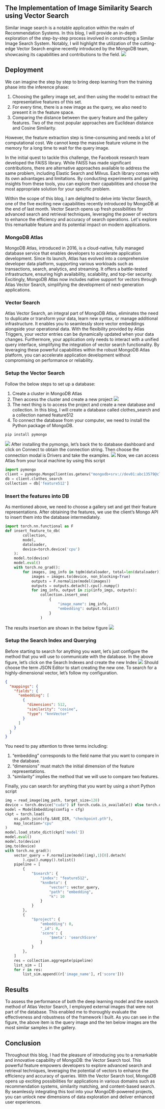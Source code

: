 ## The Implementation of Image Similarity Search using Vector Search
Similar image search is a notable application within the realm of Recommendation Systems. In this blog, I will provide an in-depth exploration of the step-by-step process involved in constructing a Similar Image Search System. Notably, I will highlight the utilization of the cutting-edge Vector Search engine recently introduced by the MongoDB team, showcasing its capabilities and contributions to the field.
![](./resources/demo.gif)

## Deployment

We can imagine the step by step to bring deep learning from the training phase into the inference phase:

1. Choosing the gallery image set, and then using the model to extract the representative features of this set. 
2. For every time, there is a new image as the query, we also need to present it in the feature space.
3. Comparing the distance between the query feature and the gallery features. Two of the most popular approaches are Euclidean distance and Cosine Similarity.

However, the feature extraction step is time-consuming and needs a lot of computational cost. We cannot keep the massive feature volume in the memory for a long time to wait for the query image.

In the initial quest to tackle this challenge, the Facebook research team developed the FAISS library. While FAISS has made significant contributions, there are alternative approaches available to address the same problem, including Elastic Search and Milvus. Each library comes with its own advantages and limitations. By conducting experiments and gaining insights from these tools, you can explore their capabilities and choose the most appropriate solution for your specific problem.

Within the scope of this blog, I am delighted to delve into Vector Search, one of the five exciting new capabilities recently introduced by MongoDB at the end of last month. Vector Search opens up fresh possibilities for advanced search and retrieval techniques, leveraging the power of vectors to enhance the efficiency and accuracy of search operations. Let's explore this remarkable feature and its potential impact on modern applications.

### MongoDB Atlas

MongoDB Atlas, introduced in 2016, is a cloud-native, fully managed database service that enables developers to accelerate application development. Since its launch, Atlas has evolved into a comprehensive developer data platform, supporting various workloads such as transactions, search, analytics, and streaming. It offers a battle-tested infrastructure, ensuring high availability, scalability, and top-tier security. Excitingly, MongoDB Atlas now includes native support for vectors through Atlas Vector Search, simplifying the development of next-generation applications.

### Vector Search

Atlas Vector Search, an integral part of MongoDB Atlas, eliminates the need to duplicate or transform your data, learn new syntax, or manage additional infrastructure. It enables you to seamlessly store vector embeddings alongside your operational data. With the flexibility provided by Atlas Triggers, your vector entries can be dynamically updated when your data changes. Furthermore, your application only needs to interact with a unified query interface, simplifying the integration of vector search functionality. By leveraging these powerful capabilities within the robust MongoDB Atlas platform, you can accelerate application development without compromising on performance or reliability.

### Setup the Vector Search

Follow the below steps to set up a database:

1. Create a cluster in MongoDB Atlas
2. Then access the cluster and create a new project
![](./resources/atlas_1.png)
3. The next thing is to access the project and create a new database and collection. In this blog, I will create a database called clothes_search and a collection named feature512
4. To connect the database from your computer, we need to install the Python package of MongoDB.
```bash
pip install pymongo
```
![](./resources/atlas_2.png)
After installing the pymongo, let’s back the to database dashboard and click on Connect to obtain the connection string. Then choose the connection modal is Drivers and take the examples.
![](./resources/atlas_3.png)
Now, we can access Atlas from your local machine by using this script
```python
import pymongo
client = pymongo.MongoClient(os.getenv("mongodb+srv://dev01:abc13579@cluster0.vmpt3h1.mongodb.net/?retryWrites=true&w=majority"))
db = client.clothes_search
collection = db['feature512']
```
### Insert the features into DB

As mentioned above, we need to choose a gallery set and get their feature representations. After obtaining the features, we use the client’s Mongo API to insert them into the database intermediately.
```python
import torch.nn.functional as F
def insert_feature_to_db(
        collection, 
        model, 
        dataloader, 
        device=torch.device('cpu')
    ):
    model.to(device)
    model.eval()
    with torch.no_grad():
        for images, img_info in tqdm(dataloader, total=len(dataloader)):
            images = images.to(device, non_blocking=True)
            outputs = F.normalize(model(images))
            outputs = outputs.detach().cpu().numpy()
            for img_info, output in zip(info_imgs, outputs):
                collection.insert_one(
                    {
                        "image_name": img_info,
                        "embedding": output.tolist()
                    }
                )
```

The results insertion are shown in the below figure
![](./resources/atlas_4.png)
### Setup the Search Index and Querying

Before starting to search for anything you want, let’s just configure the method that you will use to communicate with the database. In the above figure, let’s click on the Search Indexes and create the new Index
![](./resources/atlas_5.png)
Should choose the term JSON Editor to start creating the new one. To search for a highly-dimensional vector, let’s follow my configuration.
```json
{
  "mappings": {
    "fields": {
      "embedding": [
        {
          "dimensions": 512,
          "similarity": "cosine",
          "type": "knnVector"
        }
      ]
    }
  }
}
```
You need to pay attention to three terms including:

1. “embedding” corresponds to the field name that you want to compare in the database.
2. “dimensions” must match the initial dimension of the feature representations.
3. “similarity” implies the method that we will use to compare two features.

Finally, you can search for anything that you want by using a short Python script

```python
img = read_image(img_path, target_size=128)
device = torch.device("cuda") if torch.cuda.is_available() else torch.device("cpu")
model = ModelEmbedding(config = cfg)
ckpt = torch.load(
    os.path.join(cfg.SAVE_DIR, "checkpoint.pth"),
    map_location="cpu"
)
model.load_state_dict(ckpt['model'])
model.eval()
model.to(device)
img.to(device)
with torch.no_grad():
    vector_query = F.normalize(model(img),1)[0].detach(
        ).cpu().numpy().tolist()
    pipeline = [
        {
            "$search": {
                "index": "feature512",
                "knnBeta": {
                    "vector": vector_query,
                    "path": "embedding",
                    "k": 10
                }
            }
        },
        {
            "$project": {
                "embedding": 0,
                "_id": 0,
                'score': {
                    '$meta': 'searchScore'
                }
            }
        },
    ]
    res = collection.aggregate(pipeline)
    list_sim = []
    for r in res:
        list_sim.append((r['image_name'], r['score']))
```

## Results

To assess the performance of both the deep learning model and the search method of Atlas Vector Search, I employed external images that were not part of the database. This enabled me to thoroughly evaluate the effectiveness and robustness of the framework I built. As you can see in the figure, the above item is the query image and the ten below images are the most similar samples in the gallery.

## Conclusion

Throughout this blog, I had the pleasure of introducing you to a remarkable and innovative capability of MongoDB: the Vector Search tool. This powerful feature empowers developers to explore advanced search and retrieval techniques, leveraging the potential of vectors to enhance the efficiency and accuracy of queries. With the Vector Search tool, MongoDB opens up exciting possibilities for applications in various domains such as recommendation systems, similarity matching, and content-based search. By seamlessly integrating this tool into your MongoDB-powered projects, you can unlock new dimensions of data exploration and deliver enhanced user experiences.